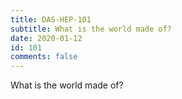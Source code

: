 ```yaml
---
title: DAS-HEP-101 
subtitle: What is the world made of? 
date: 2020-01-12 
id: 101
comments: false
---
```


What is the world made of? 


